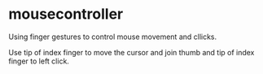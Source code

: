 # mousecontroller
Using finger gestures to control mouse movement and cllicks.

Use tip of index finger to move the cursor and join thumb and tip of index finger to left click.
